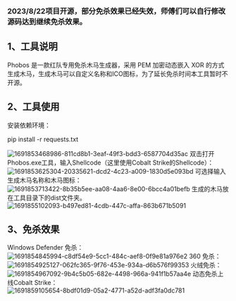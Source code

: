 
### 2023/8/22项目开源，部分免杀效果已经失效，师傅们可以自行修改源码达到继续免杀效果。

## 1、工具说明

Phobos 是一款红队专用免杀木马生成器，采用 PEM 加密动态嵌入 XOR 的方式生成木马，生成木马可以自定义名称和ICO图标，为了延长免杀时间本工具暂时不开源。


## 2、工具使用

安装依赖环境：

pip install -r requests.txt

![1691853468986-811cd8b1-3eaf-49f3-bdd3-6587704d35ac](https://github.com/ZackSecurity/Phobos/assets/34084717/799d9780-a51e-42f5-9b49-eedd2f576230)
双击打开Phobos.exe工具，输入Shellcode（这里使用Cobalt Strike的Shellcode）：
![1691853625304-20335621-dcd2-4c23-a009-1830d5e093bd](https://github.com/ZackSecurity/Phobos/assets/34084717/d7a0ec71-b7c2-4ba4-9e12-2e504b1b8c43)
可选择输入生成木马名称和木马图标：
![1691853713422-8b35b5ee-aa08-4aa6-8e00-6bcc4a01befb](https://github.com/ZackSecurity/Phobos/assets/34084717/c538149e-26e0-4ea7-8848-29d656cfe2e7)
生成的木马放在工具目录下的dist文件夹。
![1691855102093-b497ed81-4cdb-447c-affa-863b671b5091](https://github.com/ZackSecurity/Phobos/assets/34084717/8b84eec4-db6f-4e87-b069-4d71748fb352)


## 3、免杀效果
Windows Defender 免杀：
![1691854845994-c8df54e9-5cc1-484c-aef8-0f9e81a976e2](https://github.com/ZackSecurity/Phobos/assets/34084717/cc315f7e-8ae6-4187-9eeb-3758904aa718)
360 免杀：
![1691854925127-062fc365-9f76-453e-934a-d6b576f99353](https://github.com/ZackSecurity/Phobos/assets/34084717/d490e4e0-8a28-4af3-9ba0-d3763401b5df)
火绒免杀：
![1691854967092-9b4c5b05-682e-4498-966a-941f1b57aa4e](https://github.com/ZackSecurity/Phobos/assets/34084717/1454aab8-a6cf-40d0-8761-e8bf1cc29e4c)
动态免杀上线Cobalt Strike：
![1691859105654-8bdf01d9-05a2-4771-a52d-adf3fa0dc781](https://github.com/ZackSecurity/Phobos/assets/34084717/07df8dc3-0153-42a0-874f-94a14506b0f0)

